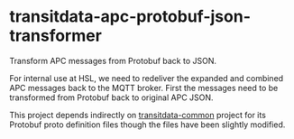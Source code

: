 # transitdata-apc-protobuf-json-transformer

Transform APC messages from Protobuf back to JSON.

For internal use at HSL, we need to redeliver the expanded and combined APC messages back to the MQTT broker.
First the messages need to be transformed from Protobuf back to original APC JSON.

This project depends indirectly on [transitdata-common](https://github.com/HSLdevcom/transitdata-common) project for its Protobuf proto definition files though the files have been slightly modified.
